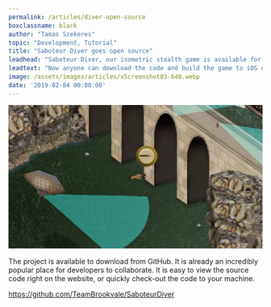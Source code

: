```yaml
---
permalink: /articles/diver-open-source
boxclassname: black
author: "Tamas Szekeres"
topic: "Development, Tutorial"
title: "Saboteur Diver goes open source"
leadhead: "Saboteur Diver, our isometric stealth game is available for the game developer community as a free download."
leadtext: "Now anyone can download the code and build the game to iOS devices with Unity 4.3. More advanced developers interested in contributing to the project can contribute their own fixes and enhancements to make Saboteur Diver better."
image: /assets/images/articles/xScreenshot03-640.webp
date: '2019-02-04 00:00:00'
---
```


<div class="arttext">
<img src="/assets/images/articles/xScreenshot03-640.webp" alt="laptop" />
<p>The project is available to download from GitHub. It is already an incredibly popular place for developers to collaborate. It is easy to view the source code right on the website, or quickly check-out the code to your machine. </p>
<p><a href="https://github.com/TeamBrookvale/SaboteurDiver">https://github.com/TeamBrookvale/SaboteurDiver</a></p>
</div>
